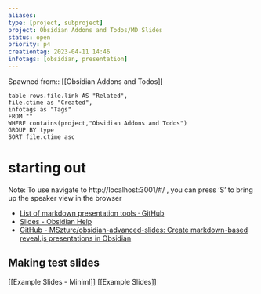```yaml
---
aliases:
type: [project, subproject]
project: Obsidian Addons and Todos/MD Slides
status: open
priority: p4
creationtag: 2023-04-11 14:46
infotags: [obsidian, presentation]
---
```

Spawned from:: [[Obsidian Addons and Todos]]

```dataview
table rows.file.link AS "Related",
file.ctime as "Created",
infotags as "Tags"
FROM ""
WHERE contains(project,"Obsidian Addons and Todos")
GROUP BY type
SORT file.ctime asc 
```


# starting out
 Note: To use navigate to http://localhost:3001/#/ , you can press ‘S’ to bring up the speaker view in the browser
- [List of markdown presentation tools · GitHub](https://gist.github.com/johnloy/27dd124ad40e210e91c70dd1c24ac8c8)
- [Slides - Obsidian Help](https://help.obsidian.md/Plugins/Slides)
- [GitHub - MSzturc/obsidian-advanced-slides: Create markdown-based reveal.js presentations in Obsidian](https://github.com/MSzturc/obsidian-advanced-slides)


## Making test slides
[[Example Slides - Miniml]]
[[Example Slides]]